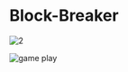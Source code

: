 # Block-Breaker

![2](https://user-images.githubusercontent.com/26010539/71643193-82faea80-2ce0-11ea-94eb-767facae653d.JPG)


![game play](https://user-images.githubusercontent.com/26010539/71643206-bb022d80-2ce0-11ea-93f1-9cdebb41e506.JPG)

